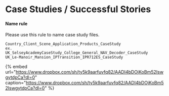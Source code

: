 # Case Studies / Successful Stories

#### Name rule

Please use this rule to name case study files.

```text
Country_Client_Scene_Application_Products_CaseStudy
ex.
UK_SelseyAcademyCaseStudy_College_General_NAV_Decoder_CaseStudy
UK_Le-Manoir_Mansion_IPTransition_IPR712ES_CaseStudy
```



{% embed url="https://www.dropbox.com/sh/ty5k9aarfuvfq82/AADI4bDOjKoBm52IswgytdpCa?dl=0" caption="https://www.dropbox.com/sh/ty5k9aarfuvfq82/AADI4bDOjKoBm52IswgytdpCa?dl=0" %}



